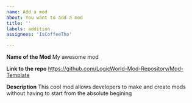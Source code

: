 ```yaml
---
name: Add a mod
about: You want to add a mod
title: ''
labels: addition
assignees: 'IsCoffeeTho'

---
```


**Name of the Mod**
My awesome mod

**Link to the repo**
https://github.com/LogicWorld-Mod-Repository/Mod-Template

**Description**
This cool mod allows developers to make and create mods without having to start from the absolute begining